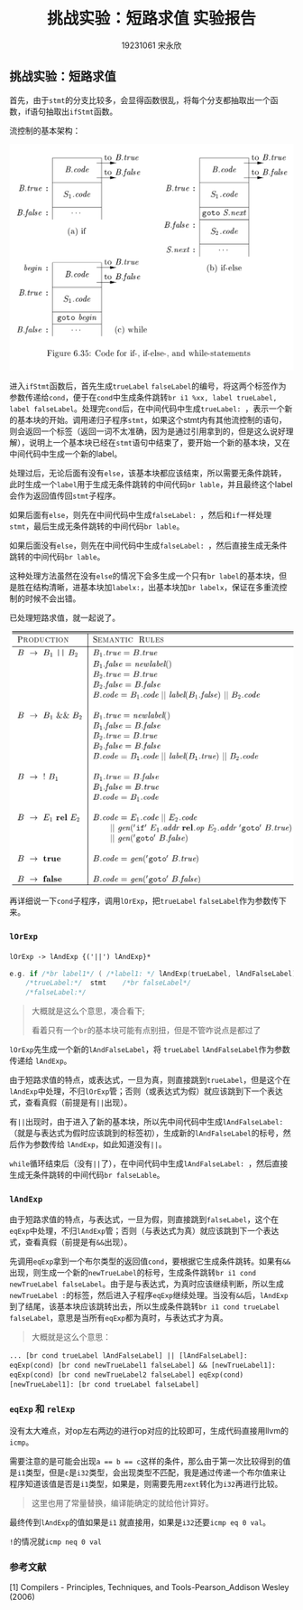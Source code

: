 # <center>挑战实验：短路求值	实验报告</center>

<center>19231061 宋永欣</center>

## 挑战实验：短路求值

首先，由于`stmt`的分支比较多，会显得函数很乱，将每个分支都抽取出一个函数，if语句抽取出`ifStmt`函数。

流控制的基本架构：

![image-20211231133730159](19231061_宋永欣_Lab4.assets/image-20211231133730159.png)

进入`ifStmt`函数后，首先生成`trueLabel` `falseLabel`的编号，将这两个标签作为参数传递给`cond`，便于在`cond`中生成条件跳转`br i1 %xx, label trueLabel, label falseLabel`。处理完`cond`后，在中间代码中生成`trueLabel: `，表示一个新的基本块的开始。调用递归子程序`stmt`，如果这个stmt内有其他流控制的语句，则会返回一个标签（返回一词不太准确，因为是通过引用拿到的，但是这么说好理解），说明上一个基本块已经在`stmt`语句中结束了，要开始一个新的基本块，又在中间代码中生成一个新的label。

处理过后，无论后面有没有`else`，该基本块都应该结束，所以需要无条件跳转，此时生成一个`label`用于生成无条件跳转的中间代码`br lable`，并且最终这个label会作为返回值传回`stmt`子程序。

如果后面有`else`，则先在中间代码中生成`falseLabel: `，然后和`if`一样处理`stmt`，最后生成无条件跳转的中间代码`br lable`。

如果后面没有`else`，则先在中间代码中生成`falseLabel: `，然后直接生成无条件跳转的中间代码`br lable`。



这种处理方法虽然在没有`else`的情况下会多生成一个只有`br label`的基本块，但是胜在结构清晰，进基本块加`labelx:`，出基本块加`br labelx`，保证在多重流控制的时候不会出错。



已处理短路求值，就一起说了。

![image-20211231145156156](19231061_宋永欣_Lab4.assets/image-20211231145156156.png)

再详细说一下`cond`子程序，调用`lOrExp`，把`trueLabel` `falseLabel`作为参数传下来。

### `lOrExp`

`lOrExp -> lAndExp {('||') lAndExp}*`

```cpp
e.g. if /*br label1*/ ( /*label1: */ lAndExp(trueLabel, lAndFalseLabel) /*这块有东西，但是是在lAndExp里生成的，bu*/||/*trueLabel:*/ lAndExp /*lAndFalseLabel: */ /*br falseLabel*/) 
    /*trueLabel:*/	stmt	/*br falseLabel*/
    /*falseLabel:*/
```

> 大概就是这么个意思，凑合看下;
>
> 看着只有一个`br`的基本块可能有点别扭，但是不管咋说点是都过了

`lOrExp`先生成一个新的`lAndFalseLabel`，将  `trueLabel` `lAndFalseLabel`作为参数传递给 `lAndExp`。

由于短路求值的特点，或表达式，一旦为真，则直接跳到`trueLabel`，但是这个在`lAndExp`中处理，不归`lOrExp`管；否则（或表达式为假）就应该跳到下一个表达式，查看真假（前提是有`||`出现）。

有`||`出现时，由于进入了新的基本块，所以先中间代码中生成`lAndFalseLabel: `（就是与表达式为假时应该跳到的标签初），生成新的`lAndFalseLabel`的标号，然后作为参数传给 `lAndExp`，如此知道没有`||`。

`while`循环结束后（没有`||`了），在中间代码中生成`lAndFalseLabel: `，然后直接生成无条件跳转的中间代码`br falseLable`。

### `lAndExp`

由于短路求值的特点，与表达式，一旦为假，则直接跳到`falseLabel`，这个在`eqExp`中处理，不归`lAndExp`管；否则（与表达式为真）就应该跳到下一个表达式，查看真假（前提是有`&&`出现）。

先调用`eqExp`拿到一个布尔类型的返回值`cond`，要根据它生成条件跳转。如果有`&&`出现，则生成一个新的`newTrueLabel`的标号，生成条件跳转`br i1 cond newTrueLabel falseLabel`。由于是与表达式，为真时应该继续判断，所以生成`newTrueLabel :`的标签，然后进入子程序`eqExp`继续处理。当没有`&&`后，`lAndExp`到了结尾，该基本块应该跳转出去，所以生成条件跳转`br i1 cond trueLabel falseLabel`，意思是当所有`eqExp`都为真时，与表达式才为真。



> 大概就是这么个意思：

`... [br cond trueLabel lAndFalseLabel] || [lAndFalseLabel]: eqExp(cond) [br cond newTrueLabel1 falseLabel] && [newTrueLabel1]: eqExp(cond) [br cond newTrueLabel2 falseLabel] eqExp(cond) [newTrueLabel1]: [br cond trueLabel falseLabel]  `



### `eqExp` 和 `relExp`

没有太大难点，对op左右两边的进行op对应的比较即可，生成代码直接用llvm的`icmp`。

需要注意的是可能会出现`a == b == c`这样的条件，那么由于第一次比较得到的值是`i1`类型，但是`c`是`i32`类型，会出现类型不匹配，我是通过传递一个布尔值来让程序知道该值是否是`i1`类型，如果是，则需要先用`zext`转化为`i32`再进行比较。

> 这里也用了常量替换，编译能确定的就给他计算好。

最终传到`lAndExp`的值如果是`i1`  就直接用，如果是`i32`还要`icmp eq 0 val`。

`!`的情况就`icmp neq 0 val`



### 参考文献

[1] Compilers - Principles, Techniques, and Tools-Pearson_Addison Wesley (2006)
